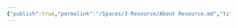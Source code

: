 ```yaml
---
{"publish":true,"permalink":"/Spaces/3-Resource/About Resource.md","title":"About Resource","created":"2022-08-05","modified":"2023-03-14","published":"2025-07-08T22:00:41.442+08:00","tags":["本库教程"],"cssclasses":""}
---
```


